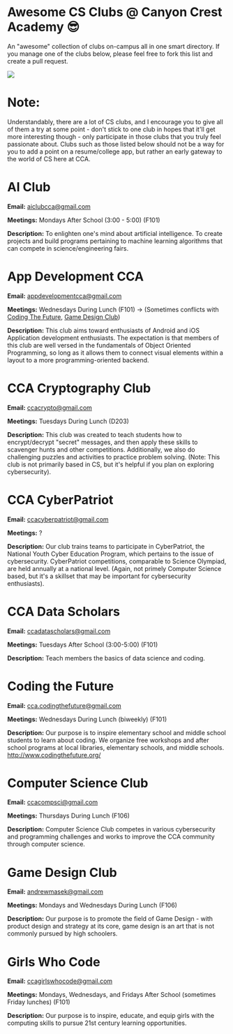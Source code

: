 # Awesome CS Clubs @ Canyon Crest Academy 😎
An "awesome" collection of clubs on-campus all in one smart directory. If you manage one of the clubs below, please feel free to fork this list and create a pull request.

![](https://img.shields.io/badge/cca-ravens-red.svg)

# Note:

Understandably, there are a lot of CS clubs, and I encourage you to give all of them a try at some point - don't stick to one club in hopes that it'll get more interesting though - only participate in those clubs that you truly feel passionate about. Clubs such as those listed below should not be a way for you to add a point on a resume/college app, but rather an early gateway to the world of CS here at CCA.

# AI Club

**Email:** aiclubcca@gmail.com

**Meetings:** Mondays After School (3:00 - 5:00) (F101) 

**Description:** To enlighten one's mind about artificial intelligence. To create projects and build programs pertaining to machine learning algorithms that can compete in science/engineering fairs.

# App Development CCA

**Email:** appdevelopmentcca@gmail.com

**Meetings:** Wednesdays During Lunch (F101) -> (Sometimes conflicts with [Coding The Future](#coding-the-future), [Game Design Club](#girls-who-code))

**Description:** This club aims toward enthusiasts of Android and iOS Application development enthusiasts. The expectation is that members of this club are well versed in the fundamentals of Object Oriented Programming, so long as it allows them to connect visual elements within a layout to a more programming-oriented backend.

# CCA Cryptography Club

**Email:** ccacrypto@gmail.com

**Meetings:** Tuesdays During Lunch (D203)

**Description:** This club was created to teach students how to encrypt/decrypt "secret" messages, and then apply these skills to scavenger hunts and other competitions. Additionally, we also do challenging puzzles and activities to practice problem solving. (Note: This club is not primarily based in CS, but it's helpful if you plan on exploring cybersecurity).

# CCA CyberPatriot

**Email:** ccacyberpatriot@gmail.com

**Meetings:** ?

**Description:** Our club trains teams to participate in CyberPatriot, the National Youth Cyber Education Program, which pertains to the issue of cybersecurity. CyberPatriot competitions, comparable to Science Olympiad, are held annually at a national level. (Again, not primely Computer Science based, but it's a skillset that may be important for cybersecurity enthusiasts).

# CCA Data Scholars

**Email:** ccadatascholars@gmail.com

**Meetings:** Tuesdays After School (3:00-5:00) (F101)

**Description:** Teach members the basics of data science and coding.	

# Coding the Future

**Email:** cca.codingthefuture@gmail.com

**Meetings:** Wednesdays During Lunch (biweekly) (F101)

**Description:** Our purpose is to inspire elementary school and middle school students to learn about coding. We organize free workshops and after school programs at local libraries, elementary schools, and middle schools.
http://www.codingthefuture.org/

# Computer Science Club

**Email:** ccacompsci@gmail.com

**Meetings:** Thursdays During Lunch (F106)

**Description:** Computer Science Club competes in various cybersecurity and programming challenges and works to improve the CCA community through computer science.

# Game Design Club

**Email:** andrewmasek@gmail.com

**Meetings:** Mondays and Wednesdays During Lunch (F106)

**Description:** Our purpose is to promote the field of Game Design - with product design and strategy at its core, game design is an art that is not commonly pursued by high schoolers.

# Girls Who Code

**Email:** ccagirlswhocode@gmail.com

**Meetings:** Mondays, Wednesdays, and Fridays After School (sometimes Friday lunches) (F101)

**Description:** Our purpose is to inspire, educate, and equip girls with the computing skills to pursue 21st century learning opportunities.


